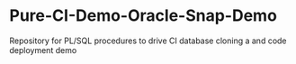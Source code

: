 # Pure-CI-Demo-Oracle-Snap-Demo
Repository for PL/SQL procedures to drive CI database cloning a and code deployment demo
